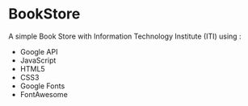 # BookStore
A simple Book Store with Information Technology Institute (ITI) using :
- Google API
- JavaScript
- HTML5
- CSS3
- Google Fonts
- FontAwesome
